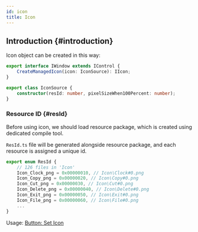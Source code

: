 ```yaml
---
id: icon
title: Icon
---
```


## Introduction {#introduction}

Icon object can be created in this way:

```ts
export interface IWindow extends IControl {
    CreateManagedIcon(icon: IconSource): IIcon;
}

export class IconSource {
    constructor(resId: number, pixelSizeWhen100Percent: number);
}
```

### Resource ID {#resId}

Before using icon, we should load resource package, which is created using dedicated compile tool.

`ResId.ts` file will be generated alongside resource package, and each resource is assigned a unique id.

```ts title=ResId.ts
export enum ResId {
    // 126 files in 'Icon'
    Icon_Clock_png = 0x00000010, // Icon\Clock#0.png
    Icon_Copy_png = 0x00000020, // Icon\Copy#0.png
    Icon_Cut_png = 0x00000030, // Icon\Cut#0.png
    Icon_Delete_png = 0x00000040, // Icon\Delete#0.png
    Icon_Exit_png = 0x00000050, // Icon\Exit#0.png
    Icon_File_png = 0x00000060, // Icon\File#0.png
    ...
}
```

Usage: [Button: Set Icon](/button#example-set-icon)
